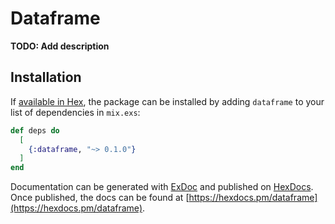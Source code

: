 # Dataframe

**TODO: Add description**

## Installation

If [available in Hex](https://hex.pm/docs/publish), the package can be installed
by adding `dataframe` to your list of dependencies in `mix.exs`:

```elixir
def deps do
  [
    {:dataframe, "~> 0.1.0"}
  ]
end
```

Documentation can be generated with [ExDoc](https://github.com/elixir-lang/ex_doc)
and published on [HexDocs](https://hexdocs.pm). Once published, the docs can
be found at [https://hexdocs.pm/dataframe](https://hexdocs.pm/dataframe).

